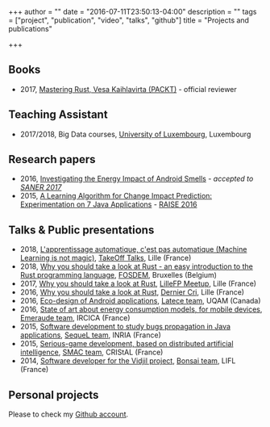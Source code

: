 +++
author = ""
date = "2016-07-11T23:50:13-04:00"
description = ""
tags = ["project", "publication", "video", "talks", "github"]
title = "Projects and publications"

+++

## Books

* 2017, [Mastering Rust, Vesa Kaihlavirta (PACKT)](https://www.packtpub.com/application-development/mastering-rust) - official reviewer

## Teaching Assistant

* 2017/2018, Big Data courses, [University of Luxembourg](https://uni.lu), Luxembourg 

## Research papers

* 2016, [Investigating the Energy Impact of Android Smells](https://hal.inria.fr/hal-01403485) - _accepted to [SANER 2017](http://saner.aau.at)_
* 2015, [A Learning Algorithm for Change Impact Prediction: Experimentation on 7 Java Applications](https://hal.inria.fr/hal-01279620) - [RAISE 2016](http://promisedata.org/raise/2016/)

## Talks & Public presentations

* 2018, [L'apprentissage automatique, c'est pas automatique (Machine Learning is not magic)](https://www.youtube.com/watch?v=TJsPCI81Kzo), [TakeOff Talks](http://takeoff.rocks/past-events/2018-05-15-lille/), Lille (France)  
* 2018, [Why you should take a look at Rust - an easy introduction to the Rust programming language](https://www.youtube.com/watch?v=Fn0TZCt_Fno), [FOSDEM](https://fosdem.org/2018/), Bruxelles (Belgium)
* 2017, [Why you should take a look at Rust](/lillefp_rust_2302.pdf), [LilleFP Meetup](https://www.meetup.com/fr-FR/Lille-FP/events/237497716/), Lille (France)  
* 2016, [Why you should take a look at Rust](/rust_talk_derniercri_1412.pdf), [Dernier Cri](http://www.derniercri.io), Lille (France)  
* 2016, [Eco-design of Android applications](/m2-mocad-internship.pdf), [Latece team](http://www.latece.uqam.ca), UQAM (Canada)  
* 2016, [State of art about energy consumption models, for mobile devices](/m2-mocad-projet.pdf), [Emeraude team](http://www.lifl.fr/emeraude/), IRCICA (France)  
* 2015, [Software development to study bugs propagation in Java applications](https://github.com/k0pernicus/PropL), [SequeL team](https://sequel.lille.inria.fr), INRIA (France)  
* 2015, [Serious-game development, based on distributed artificial intelligence](https://github.com/k0pernicus/PJI2015/blob/master/rapport/Rapport.pdf), [SMAC team](https://www.cristal.univ-lille.fr/?rubrique29&eid=17), CRIStAL (France)  
* 2014, [Software developer for the Vidjil project](https://github.com/k0pernicus/Rapport_Stage_S6/blob/master/Rapport_Stage_Vidjil_CARETTE_ANTONIN.pdf), [Bonsai team](http://www.lifl.fr/bonsai/), LIFL (France)

## Personal projects

Please to check my [Github account](https://github.com/k0pernicus).
